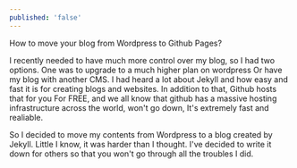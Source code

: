 ```yaml
---
published: 'false'
---
```


How to move your blog from Wordpress to Github Pages?

I recently needed to have much more control over my blog, so I had two options. One was to upgrade to a much higher plan on wordpress Or have my blog with another CMS. I had heard a lot about Jekyll and how easy and fast it is for creating blogs and websites. In addition to that, Github hosts that for you For FREE, and we all know that github has a massive hosting infrastructure across the world, won't go down, It's extremely fast and realiable.&#x20;

So I decided to move my contents from Wordpress to a blog created by Jekyll. Little I know, it was harder than I thought. I've decided to write it down for others so that you won't go through all the troubles I did.